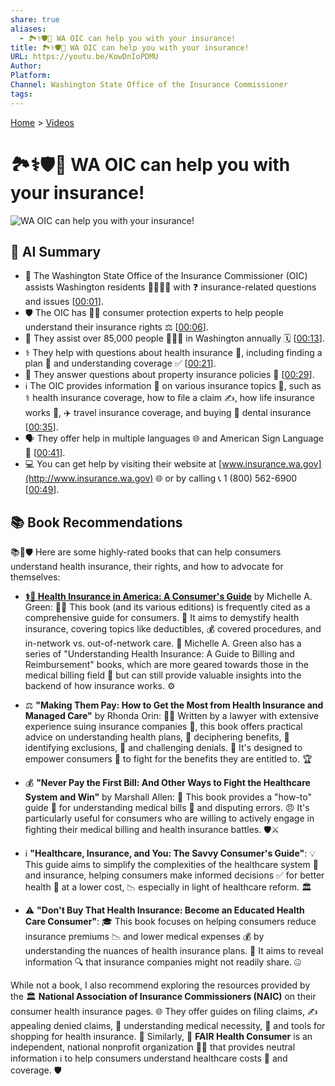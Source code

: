 ```yaml
---
share: true
aliases:
  - 🏞️⚕️🛡️🤝 WA OIC can help you with your insurance!
title: 🏞️⚕️🛡️🤝 WA OIC can help you with your insurance!
URL: https://youtu.be/KowDnIoPDMU
Author: 
Platform: 
Channel: Washington State Office of the Insurance Commissioner
tags: 
---
```

[Home](../index.md) > [Videos](./index.md)  
# 🏞️⚕️🛡️🤝 WA OIC can help you with your insurance!  
![WA OIC can help you with your insurance!](https://youtu.be/KowDnIoPDMU)  
  
## 🤖 AI Summary  
* 🏢 The Washington State Office of the Insurance Commissioner (OIC) assists Washington residents 🙋‍♀️🙋‍♂️ with ❓ insurance-related questions and issues \[[00:01](http://www.youtube.com/watch?v=KowDnIoPDMU&t=1)\].  
* 🛡️ The OIC has 🧑‍💼 consumer protection experts to help people understand their insurance rights ⚖️ \[[00:06](http://www.youtube.com/watch?v=KowDnIoPDMU&t=6)\].  
* 🤝 They assist over 85,000 people 🧑‍🤝‍🧑 in Washington annually 🗓️ \[[00:13](http://www.youtube.com/watch?v=KowDnIoPDMU&t=13)\].  
* ⚕️ They help with questions about health insurance 🏥, including finding a plan 🔎 and understanding coverage ✅ \[[00:21](http://www.youtube.com/watch?v=KowDnIoPDMU&t=21)\].  
* 🏡 They answer questions about property insurance policies 📜 \[[00:29](http://www.youtube.com/watch?v=KowDnIoPDMU&t=29)\].  
* ℹ️ The OIC provides information 📰 on various insurance topics 🤔, such as ⚕️ health insurance coverage, how to file a claim ✍️, how life insurance works 💖, ✈️ travel insurance coverage, and buying 🦷 dental insurance \[[00:35](http://www.youtube.com/watch?v=KowDnIoPDMU&t=35)\].  
* 🗣️ They offer help in multiple languages 🌐 and American Sign Language 🤟 \[[00:41](http://www.youtube.com/watch?v=KowDnIoPDMU&t=41)\].  
* 💻 You can get help by visiting their website at [www.insurance.wa.gov](http://www.insurance.wa.gov) 🌐 or by calling 📞 1 (800) 562-6900 \[[00:49](http://www.youtube.com/watch.v=KowDnIoPDMU&t=49)\].  
  
## 📚 Book Recommendations  
📚💪🛡️ Here are some highly-rated books that can help consumers understand health insurance, their rights, and how to advocate for themselves:  
  
* **[⚕️💸 Health Insurance in America: A Consumer's Guide](../books/health-insurance-in-america-a-consumers-guide.md)** by Michelle A. Green: 🧑‍💼 This book (and its various editions) is frequently cited as a comprehensive guide for consumers. 🧭 It aims to demystify health insurance, covering topics like deductibles, 💰 covered procedures, and in-network vs. out-of-network care. 🏥 Michelle A. Green also has a series of "Understanding Health Insurance: A Guide to Billing and Reimbursement" books, which are more geared towards those in the medical billing field 🧾 but can still provide valuable insights into the backend of how insurance works. ⚙️  
  
* ⚖️ **"Making Them Pay: How to Get the Most from Health Insurance and Managed Care"** by Rhonda Orin: 👩‍💼 Written by a lawyer with extensive experience suing insurance companies 🏢, this book offers practical advice on understanding health plans, 📝 deciphering benefits, 🎁 identifying exclusions, 🚫 and challenging denials. 🛑 It's designed to empower consumers 💪 to fight for the benefits they are entitled to. 🏆  
  
* 💰 **"Never Pay the First Bill: And Other Ways to Fight the Healthcare System and Win"** by Marshall Allen: 🥊 This book provides a "how-to" guide 🧭 for understanding medical bills 🧾 and disputing errors. 😠 It's particularly useful for consumers who are willing to actively engage in fighting their medical billing and health insurance battles. 🛡️⚔️  
  
* ℹ️ **"Healthcare, Insurance, and You: The Savvy Consumer's Guide"**: 💡 This guide aims to simplify the complexities of the healthcare system 🏥 and insurance, helping consumers make informed decisions ✅ for better health 🍎 at a lower cost, 📉 especially in light of healthcare reform. 🏛️  
  
* ⚠️ **"Don't Buy That Health Insurance: Become an Educated Health Care Consumer"**: 🎓 This book focuses on helping consumers reduce insurance premiums 📉 and lower medical expenses 💰 by understanding the nuances of health insurance plans. 📑 It aims to reveal information 🔍 that insurance companies might not readily share. 🤐  
  
While not a book, I also recommend exploring the resources provided by the 🏛️ **National Association of Insurance Commissioners (NAIC)** on their consumer health insurance pages. 🌐 They offer guides on filing claims, ✍️ appealing denied claims, 📢 understanding medical necessity, 🤔 and tools for shopping for health insurance. 🛒 Similarly, 🤝 **FAIR Health Consumer** is an independent, national nonprofit organization 🧑‍💼 that provides neutral information ℹ️ to help consumers understand healthcare costs 💸 and coverage. 🛡️  
